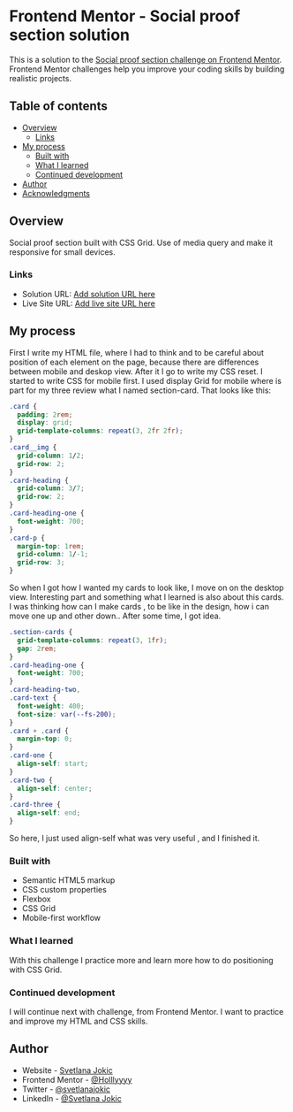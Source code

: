 # Frontend Mentor - Social proof section solution

This is a solution to the [Social proof section challenge on Frontend Mentor](https://www.frontendmentor.io/challenges/social-proof-section-6e0qTv_bA). Frontend Mentor challenges help you improve your coding skills by building realistic projects.

## Table of contents

- [Overview](#overview)
  - [Links](#links)
- [My process](#my-process)
  - [Built with](#built-with)
  - [What I learned](#what-i-learned)
  - [Continued development](#continued-development)
- [Author](#author)
- [Acknowledgments](#acknowledgments)

## Overview

Social proof section built with CSS Grid. Use of media query and make it responsive for small devices.

### Links

- Solution URL: [Add solution URL here](https://your-solution-url.com)
- Live Site URL: [Add live site URL here](https://your-live-site-url.com)

## My process

First I write my HTML file, where I had to think and to be careful about position of each element on the page, because there are differences between mobile and deskop view. After it I go to write my CSS reset. I started to write CSS for mobile first. I used display Grid for mobile where is part for my three review what I named section-card. That looks like this:

```css
.card {
  padding: 2rem;
  display: grid;
  grid-template-columns: repeat(3, 2fr 2fr);
}
.card__img {
  grid-column: 1/2;
  grid-row: 2;
}
.card-heading {
  grid-column: 3/7;
  grid-row: 2;
}
.card-heading-one {
  font-weight: 700;
}
.card-p {
  margin-top: 1rem;
  grid-column: 1/-1;
  grid-row: 3;
}
```

So when I got how I wanted my cards to look like, I move on on the desktop view.
Interesting part and something what I learned is also about this cards. I was thinking how can I make cards , to be like in the design, how i can move one up and other down.. After some time, I got idea.

```css
.section-cards {
  grid-template-columns: repeat(3, 1fr);
  gap: 2rem;
}
.card-heading-one {
  font-weight: 700;
}
.card-heading-two,
.card-text {
  font-weight: 400;
  font-size: var(--fs-200);
}
.card + .card {
  margin-top: 0;
}
.card-one {
  align-self: start;
}
.card-two {
  align-self: center;
}
.card-three {
  align-self: end;
}
```

So here, I just used align-self what was very useful , and I finished it.

### Built with

- Semantic HTML5 markup
- CSS custom properties
- Flexbox
- CSS Grid
- Mobile-first workflow

### What I learned

With this challenge I practice more and learn more how to do positioning with CSS Grid.

### Continued development

I will continue next with challenge, from Frontend Mentor. I want to practice and improve my HTML and CSS skills.

## Author

- Website - [Svetlana Jokic](https://my-portfolio-hollyy.netlify.app/)
- Frontend Mentor - [@Holllyyyy](https://www.frontendmentor.io/profile/Holllyyyy)
- Twitter - [@svetlanajokic](https://twitter.com/svetlanajokic)
- LinkedIn - [@Svetlana Jokic](https://www.linkedin.com/in/svetlana-jokic-787432100/)
